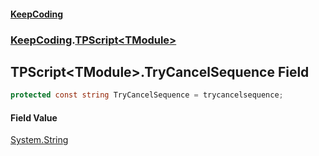 #### [KeepCoding](index.md 'index')
### [KeepCoding](KeepCoding.md 'KeepCoding').[TPScript&lt;TModule&gt;](KeepCoding_TPScript_TModule_.md 'KeepCoding.TPScript&lt;TModule&gt;')
## TPScript&lt;TModule&gt;.TryCancelSequence Field
```csharp
protected const string TryCancelSequence = trycancelsequence;
```
#### Field Value
[System.String](https://docs.microsoft.com/en-us/dotnet/api/System.String 'System.String')
